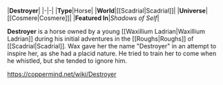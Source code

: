 |**Destroyer**|
|-|-|
|**Type**|Horse|
|**World**|[[Scadrial\|Scadrial]]|
|**Universe**|[[Cosmere\|Cosmere]]|
|**Featured In**|*Shadows of Self*|

**Destroyer** is a horse owned by a young [[Waxillium Ladrian\|Waxillium Ladrian]] during his initial adventures in the [[Roughs\|Roughs]] of [[Scadrial\|Scadrial]].
Wax gave her the name "Destroyer" in an attempt to inspire her, as she had a placid nature. He tried to train her to come when he whistled, but she tended to ignore him.



https://coppermind.net/wiki/Destroyer